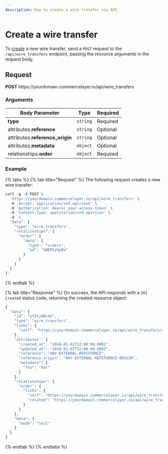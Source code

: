 ```yaml
---
description: How to create a wire transfer via API
---
```


# Create a wire transfer

To <a href="https://docs.commercelayer.io/developers/creating-resources" target="_blank">create</a> a new wire transfer, send a `POST` request to the `/api/wire_transfers` endpoint, passing the resource arguments in the request body.

## Request

**POST** https://<i></i>yourdomain.commercelayer.io/api/wire_transfers

### Arguments

| Body Parameter | Type     | Required |
| -------------- | -------- | -------- |
| **type**       | `string` | Required |
| attributes.**reference** | `string` | Optional |
| attributes.**reference_origin** | `string` | Optional |
| attributes.**metadata** | `object` | Optional |
| relationships.**order** | `object` | Required |

### Example

{% tabs %}
{% tab title="Request" %}
The following request creates a new wire transfer:

```javascript
curl -g -X POST \
  'https://yourdomain.commercelayer.io/api/wire_transfers' \
  -H 'Accept: application/vnd.api+json' \
  -H 'Authorization: Bearer your-access-token' \
  -H 'Content-Type: application/vnd.api+json' \
  -d '{
  "data": {
    "type": "wire_transfers",
    "relationships": {
      "order": {
        "data": {
          "type": "orders",
          "id": "QWERtyUpBa"
        }
      }
    }
  }
}'
```
{% endtab %}

{% tab title="Response" %}
On success, the API responds with a `201 Created` status code, returning the created resource object:

```javascript
{
  "data": {
    "id": "xYZkjABcde",
    "type": "wire_transfers",
    "links": {
      "self": "https://yourdomain.commercelayer.io/api/wire_transfers/xYZkjABcde"
    },
    "attributes": {
      "created_at": "2018-01-01T12:00:00.000Z",
      "updated_at": "2018-01-01T12:00:00.000Z",
      "reference": "ANY-EXTERNAL-REFEFERNCE",
      "reference_origin": "ANY-EXTERNAL-REFEFERNCE-ORIGIN",
      "metadata": {
        "foo": "bar"
      }
    },
    "relationships": {
      "order": {
        "links": {
          "self": "https://yourdomain.commercelayer.io/api/wire_transfers/xYZkjABcde/relationships/order",
          "related": "https://yourdomain.commercelayer.io/api/wire_transfers/xYZkjABcde/order"
        }
      }
    },
    "meta": {
      "mode": "test"
    }
  }
}
```
{% endtab %}
{% endtabs %}

